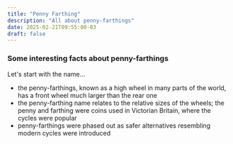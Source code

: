 ```yaml
---
title: "Penny Farthing"
description: "All about penny-farthings"
date: 2025-02-21T09:55:00-03
draft: false
---
```


### Some interesting facts about penny-farthings

Let's start with the name...

- the penny-farthings, known as a high wheel in many parts of the world, has a front wheel much larger than the rear one
- the penny-farthing name relates to the relative sizes of the wheels; the penny and farthing were coins used in Victorian Britain, where the cycles were popular
- penny-farthings were phased out as safer alternatives resembling modern cycles were introduced